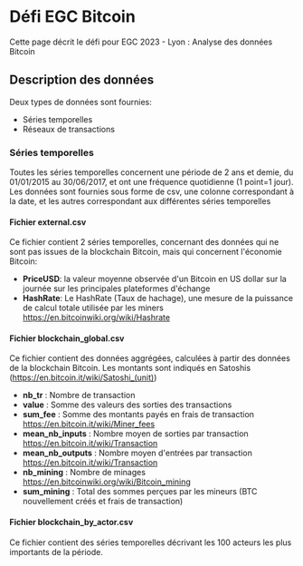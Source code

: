 # Défi EGC Bitcoin
Cette page décrit le défi pour EGC 2023 - Lyon : Analyse des données Bitcoin

## Description des données
Deux types de données sont fournies:
* Séries temporelles
* Réseaux de transactions

### Séries temporelles
Toutes les séries temporelles concernent une période de 2 ans et demie, du 01/01/2015 au 30/06/2017, et ont une fréquence quotidienne (1 point=1 jour).
Les données sont fournies sous forme de csv, une colonne correspondant à la date, et les autres correspondant aux différentes séries temporelles

#### Fichier external.csv
Ce fichier contient 2 séries temporelles, concernant des données qui ne sont pas issues de la blockchain Bitcoin, mais qui concernent l'économie Bitcoin: 
* **PriceUSD**: la valeur moyenne observée d'un Bitcoin en US dollar sur la journée sur les principales plateformes d'échange
* **HashRate**: Le HashRate (Taux de hachage), une mesure de la puissance de calcul totale utilisée par les miners https://en.bitcoinwiki.org/wiki/Hashrate

#### Fichier blockchain_global.csv
Ce fichier contient des données aggrégées, calculées à partir des données de la blockchain Bitcoin. Les montants sont indiqués en Satoshis (https://en.bitcoin.it/wiki/Satoshi_(unit))
* **nb_tr** : Nombre de transaction 
* **value** : Somme des valeurs des sorties des transactions
* **sum_fee** : Somme des montants payés en frais de transaction https://en.bitcoin.it/wiki/Miner_fees
* **mean_nb_inputs** : Nombre moyen de sorties par transaction https://en.bitcoin.it/wiki/Transaction
* **mean_nb_outputs** : Nombre moyen d'entrées par transaction https://en.bitcoin.it/wiki/Transaction
* **nb_mining** : Nombre de minages https://en.bitcoinwiki.org/wiki/Bitcoin_mining 
* **sum_mining** : Total des sommes perçues par les mineurs (BTC nouvellement créés et frais de transaction)

#### Fichier blockchain_by_actor.csv
Ce fichier contient des séries temporelles décrivant les 100 acteurs les plus importants de la période. 
